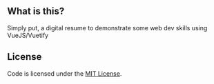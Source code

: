 ## What is this?
Simply put, a digital resume to demonstrate some web dev skills using VueJS/Vuetify
## License
Code is licensed under the [MIT License](LICENSE).
